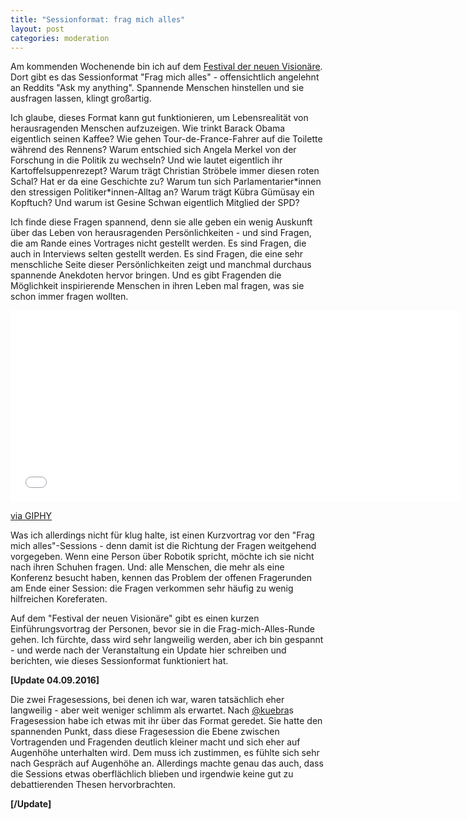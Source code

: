 ```yaml
---
title: "Sessionformat: frag mich alles"
layout: post
categories: moderation
---
```

Am kommenden Wochenende bin ich auf dem <a href="http://www.zeit.de/z2x/">Festival der neuen Visionäre</a>. Dort gibt es das Sessionformat "Frag mich alles" - offensichtlich angelehnt an Reddits "Ask my anything".
Spannende Menschen hinstellen und sie ausfragen lassen, klingt großartig.

Ich glaube, dieses Format kann gut funktionieren, um Lebensrealität von herausragenden Menschen aufzuzeigen. Wie trinkt Barack Obama eigentlich seinen Kaffee? Wie gehen Tour-de-France-Fahrer auf die Toilette während des Rennens?
Warum entschied sich Angela Merkel von der Forschung in die Politik zu wechseln? Und wie lautet eigentlich ihr Kartoffelsuppenrezept? Warum trägt Christian Ströbele immer diesen roten Schal? Hat er da eine Geschichte zu? Warum tun sich Parlamentarier\*innen den stressigen Politiker\*innen-Alltag an? Warum trägt Kübra Gümüsay ein Kopftuch? Und warum ist Gesine Schwan eigentlich Mitglied der SPD?

Ich finde diese Fragen spannend, denn sie alle geben ein wenig Auskunft über das Leben von herausragenden Persönlichkeiten - und sind Fragen, die am Rande eines Vortrages nicht gestellt werden. Es sind Fragen, die auch in Interviews selten gestellt werden.
Es sind Fragen, die eine sehr menschliche Seite dieser Persönlichkeiten zeigt und manchmal durchaus spannende Anekdoten hervor bringen.
Und es gibt Fragenden die Möglichkeit inspirierende Menschen in ihren Leben mal fragen, was sie schon immer fragen wollten.

<div class="video">
<iframe class="giphy-embed" src="//giphy.com/embed/FxufOs6bQwxO0" width="720" height="306" frameborder="0" allowfullscreen="allowfullscreen"></iframe>
</div>

<a href="https://giphy.com/gifs/someone-question-FxufOs6bQwxO0">via GIPHY</a>

Was ich allerdings nicht für klug halte, ist einen Kurzvortrag vor den "Frag mich alles"-Sessions - denn damit ist die Richtung der Fragen weitgehend vorgegeben. Wenn eine Person über Robotik spricht, möchte ich sie nicht nach ihren Schuhen fragen.
Und: alle Menschen, die mehr als eine Konferenz besucht haben, kennen das Problem der offenen Fragerunden am Ende einer Session: die Fragen verkommen sehr häufig zu wenig hilfreichen Koreferaten.

Auf dem "Festival der neuen Visionäre" gibt es einen kurzen Einführungsvortrag der Personen, bevor sie in die Frag-mich-Alles-Runde gehen. Ich fürchte, dass wird sehr langweilig werden, aber ich bin gespannt - und werde nach der Veranstaltung ein Update hier schreiben und berichten, wie dieses Sessionformat funktioniert hat.

<b>\[Update 04.09.2016\]</b>

Die zwei Fragesessions, bei denen ich war, waren tatsächlich eher langweilig - aber weit weniger schlimm als erwartet. Nach <a href="https://twitter.com/kuebra">@kuebra</a>s Fragesession habe ich etwas mit ihr über das Format geredet. Sie hatte den spannenden Punkt, dass diese Fragesession die Ebene zwischen Vortragenden und Fragenden deutlich kleiner macht und sich eher auf Augenhöhe unterhalten wird.
Dem muss ich zustimmen, es fühlte sich sehr nach Gespräch auf Augenhöhe an. Allerdings machte genau das auch, dass die Sessions etwas oberflächlich blieben und irgendwie keine gut zu debattierenden Thesen hervorbrachten.

<b>\[/Update\]</b>
